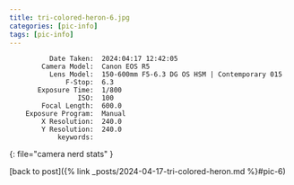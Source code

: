 ```yaml
---
title: tri-colored-heron-6.jpg
categories: [pic-info]
tags: [pic-info]
---
```


```text
          Date Taken:  2024:04:17 12:42:05
        Camera Model:  Canon EOS R5
          Lens Model:  150-600mm F5-6.3 DG OS HSM | Contemporary 015
              F-Stop:  6.3
       Exposure Time:  1/800
                 ISO:  100
        Focal Length:  600.0
    Exposure Program:  Manual
        X Resolution:  240.0
        Y Resolution:  240.0
            keywords:  
```
{: file="camera nerd stats" }

[back to post]({% link _posts/2024-04-17-tri-colored-heron.md %}#pic-6)